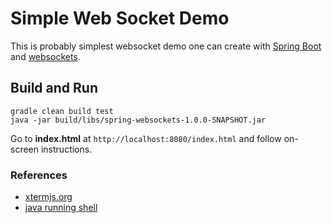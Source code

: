 # Simple Web Socket Demo
This is probably simplest websocket demo one can create with [Spring Boot](https://spring.io/projects/spring-boot) and 
[websockets](https://docs.spring.io/spring-framework/docs/5.0.0.BUILD-SNAPSHOT/spring-framework-reference/html/websocket.html).

## Build and Run
```
gradle clean build test
java -jar build/libs/spring-websockets-1.0.0-SNAPSHOT.jar
```
Go to __index.html__ at ``http://localhost:8080/index.html`` and follow on-screen instructions.

### References
* [xtermjs.org](https://xtermjs.org)
* [java running shell](https://www.baeldung.com/run-shell-command-in-java)
